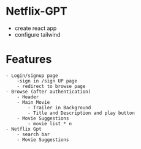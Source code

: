 # Netflix-GPT

- create react app
- configure tailwind

# Features
    - Login/signup page
        -sign in /sign UP page
        - redirect to browse page
    - Browse (after authentication)
        - Header
        - Main Movie
            - Trailer in Background
            - Title and Description and play button
        - Movie Suggestions
            - movie list * n
    - Netflix Gpt
        - search bar
        - Movie Suggestions